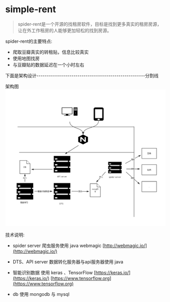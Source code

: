 # simple-rent

> spider-rent是一个开源的找租房软件，目标是找到更多真实的租房房源，让在外工作租房的人能够更加轻松的找到房源。

spider-rent的主要特点:
* 爬取豆瓣真实的转租贴，信息比较真实
* 使用地图找房
* 与豆瓣贴的数据延迟在一个小时左右

下面是架构设计-----------------------------------------------------分割线

架构图
![架构图](https://github.com/coding-to-old/simple-rent/blob/master/IMG/s-rent%20Design.jpg?raw=true)

技术说明:

* spider server
爬虫服务使用 java webmagic [http://webmagic.io/](http://webmagic.io/)

* DTS、API server
数据转化服务器与api服务器使用 java

* 智能识别数据
使用 keras 、TensorFlow
[https://keras.io/](https://keras.io/)
[https://www.tensorflow.org](https://www.tensorflow.org)

* db
使用 mongodb 与 mysql

